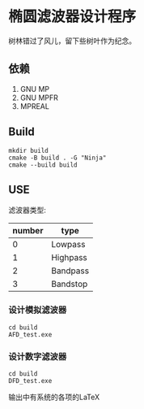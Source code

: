 # 椭圆滤波器设计程序

树林错过了风儿，留下些树叶作为纪念。

## 依赖

1. GNU MP
2. GNU MPFR
3. MPREAL

## Build

```shell
mkdir build
cmake -B build . -G "Ninja"
cmake --build build
```

## USE

滤波器类型:

| number | type     |
| ------ | -------- |
| 0      | Lowpass  |
| 1      | Highpass |
| 2      | Bandpass |
| 3      | Bandstop |

### 设计模拟滤波器

```
cd build
AFD_test.exe
```

### 设计数字滤波器

```
cd build
DFD_test.exe
```

输出中有系统的各项的LaTeX

